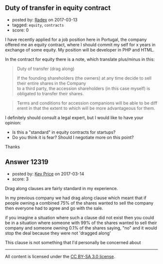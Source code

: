 ## Duty of transfer in equity contract

- posted by: [Radex](https://stackexchange.com/users/8577286/radex) on 2017-03-13
- tagged: `equity`, `contracts`
- score: 0

I have recently applied for a job position here in Portugal, the company offered me an equity contract, where I should commit my self for x years in exchange of some equity.
My position will be developer in PHP and HTML.

In the contract for equity there is a note, which translate plus/minus in this:

> Duty of transfer (drag along)
> 
> If the founding shareholders (the
> owners) at any time decide to sell their entire shares in the Company
> to a third party, the accession shareholders (in this case myself) is obligated
> to transfer their shares.

> Terms and conditions for accession companions will be able to be different in that
the extent to which will be more advantageous for them.

I definitely should consult a legal expert, but I would like to have your opinion:

- Is this a "standard" in equity contracts for startups?
- Do you think it is fear? Should I negotiate more on this point?

Thanks



## Answer 12319

- posted by: [Kev Price](https://stackexchange.com/users/1109274/kev-price) on 2017-03-14
- score: 3

Drag along clauses are fairly standard in my experience. 

In my previous company we had drag along clause which meant that if people owning a combined 75% of the shares wanted to sell the company then everyone had to agree and go with the sale.

if you imagine a situation where such a clause did not exist then you could be in a situation where someone with 99% of the shares wanted to sell their company and someone owning 0.1% of the shares saying, "no" and it would stop the deal because they were not 'dragged along'

This clause is not something that I'd personally be concerned about



---

All content is licensed under the [CC BY-SA 3.0 license](https://creativecommons.org/licenses/by-sa/3.0/).
